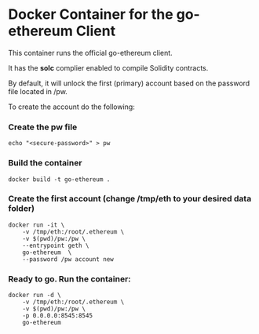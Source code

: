 # Docker Container for the go-ethereum Client

This container runs the official go-ethereum client.

It has the **solc** complier enabled to compile Solidity contracts.

By default, it will unlock the first (primary) account based on the password file located in /pw.

To create the account do the following:

### Create the pw file

    echo "<secure-password>" > pw

### Build the container

    docker build -t go-ethereum .

### Create the first account (change /tmp/eth to your desired data folder)

    docker run -it \
        -v /tmp/eth:/root/.ethereum \
        -v $(pwd)/pw:/pw \
        --entrypoint geth \
        go-ethereum  \
        --password /pw account new

### Ready to go. Run the container:


	docker run -d \
        -v /tmp/eth:/root/.ethereum \
        -v $(pwd)/pw:/pw \
        -p 0.0.0.0:8545:8545
        go-ethereum 


